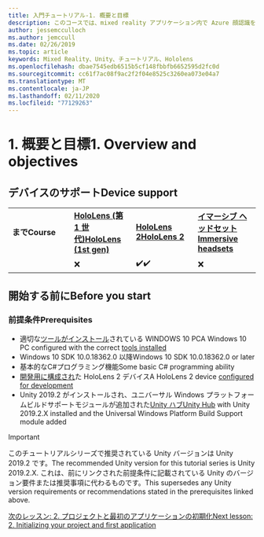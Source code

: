 ```yaml
---
title: 入門チュートリアル-1. 概要と目標
description: このコースでは、mixed reality アプリケーション内で Azure 顔認識を実装する方法について説明します。
author: jessemcculloch
ms.author: jemccull
ms.date: 02/26/2019
ms.topic: article
keywords: Mixed Reality、Unity、チュートリアル、Hololens
ms.openlocfilehash: dbae7545edb6515b5cf148fbbfb6652595d2fc0d
ms.sourcegitcommit: cc61f7ac08f9ac2f2f04e8525c3260ea073e04a7
ms.translationtype: MT
ms.contentlocale: ja-JP
ms.lasthandoff: 02/11/2020
ms.locfileid: "77129263"
---
```

# <a name="1-overview-and-objectives"></a><span data-ttu-id="9676d-105">1. 概要と目標</span><span class="sxs-lookup"><span data-stu-id="9676d-105">1. Overview and objectives</span></span>

## <a name="device-support"></a><span data-ttu-id="9676d-106">デバイスのサポート</span><span class="sxs-lookup"><span data-stu-id="9676d-106">Device support</span></span>

<table>
    <colgroup>
    <col width="25%" />
    <col width="25%" />
    <col width="25%" />
    <col width="25%" />
    </colgroup>
    <tr>
        <td><span data-ttu-id="9676d-107"><strong>まで</strong></span><span class="sxs-lookup"><span data-stu-id="9676d-107"><strong>Course</strong></span></span></td>
        <td><span data-ttu-id="9676d-108"><a href="hololens-hardware-details.md"><strong>HoloLens (第 1 世代)</strong></a></span><span class="sxs-lookup"><span data-stu-id="9676d-108"><a href="hololens-hardware-details.md"><strong>HoloLens (1st gen)</strong></a></span></span></td>
        <td><span data-ttu-id="9676d-109"><a href="https://www.microsoft.com//hololens/hardware"><strong>HoloLens 2</strong></a></span><span class="sxs-lookup"><span data-stu-id="9676d-109"><a href="https://www.microsoft.com//hololens/hardware"><strong>HoloLens 2</strong></a></span></span></td>
        <td><span data-ttu-id="9676d-110"><a href="immersive-headset-hardware-details.md"><strong>イマーシブ ヘッドセット</strong></a></span><span class="sxs-lookup"><span data-stu-id="9676d-110"><a href="immersive-headset-hardware-details.md"><strong>Immersive headsets</strong></a></span></span></td>
    </tr>
     <tr>
        <td></td>
        <td>❌</td>
        <td><span data-ttu-id="9676d-111">✔️</span><span class="sxs-lookup"><span data-stu-id="9676d-111">✔️</span></span></td>
        <td>❌</td>
    </tr>
</table>

## <a name="before-you-start"></a><span data-ttu-id="9676d-112">開始する前に</span><span class="sxs-lookup"><span data-stu-id="9676d-112">Before you start</span></span>

### <a name="prerequisites"></a><span data-ttu-id="9676d-113">前提条件</span><span class="sxs-lookup"><span data-stu-id="9676d-113">Prerequisites</span></span>

* <span data-ttu-id="9676d-114">適切な[ツールがインストール](install-the-tools.md)されている WINDOWS 10 PC</span><span class="sxs-lookup"><span data-stu-id="9676d-114">A Windows 10 PC configured with the correct [tools installed](install-the-tools.md)</span></span>
* <span data-ttu-id="9676d-115">Windows 10 SDK 10.0.18362.0 以降</span><span class="sxs-lookup"><span data-stu-id="9676d-115">Windows 10 SDK 10.0.18362.0 or later</span></span>
* <span data-ttu-id="9676d-116">基本的なC#プログラミング機能</span><span class="sxs-lookup"><span data-stu-id="9676d-116">Some basic C# programming ability</span></span>
* <span data-ttu-id="9676d-117">[開発用に構成され](using-visual-studio.md#enabling-developer-mode)た HoloLens 2 デバイス</span><span class="sxs-lookup"><span data-stu-id="9676d-117">A HoloLens 2 device [configured for development](using-visual-studio.md#enabling-developer-mode)</span></span>
* <span data-ttu-id="9676d-118">Unity 2019.2 がインストールされ、ユニバーサル Windows プラットフォームビルドサポートモジュールが追加された<a href="https://docs.unity3d.com/Manual/GettingStartedInstallingHub.html" target="_blank">Unity ハブ</a></span><span class="sxs-lookup"><span data-stu-id="9676d-118"><a href="https://docs.unity3d.com/Manual/GettingStartedInstallingHub.html" target="_blank">Unity Hub</a> with Unity 2019.2.X installed and the Universal Windows Platform Build Support module added</span></span>

> [!IMPORTANT]
> <span data-ttu-id="9676d-119">このチュートリアルシリーズで推奨されている Unity バージョンは Unity 2019.2 です。</span><span class="sxs-lookup"><span data-stu-id="9676d-119">The recommended Unity version for this tutorial series is Unity 2019.2.X.</span></span> <span data-ttu-id="9676d-120">これは、前にリンクされた前提条件に記載されている Unity のバージョン要件または推奨事項に代わるものです。</span><span class="sxs-lookup"><span data-stu-id="9676d-120">This supersedes any Unity version requirements or recommendations stated in the prerequisites linked above.</span></span>

[<span data-ttu-id="9676d-121">次のレッスン: 2. プロジェクトと最初のアプリケーションの初期化</span><span class="sxs-lookup"><span data-stu-id="9676d-121">Next lesson: 2. Initializing your project and first application</span></span>](mrlearning-base-ch1.md)
